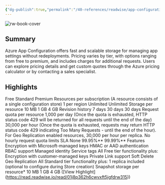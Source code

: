 ```yaml
---
{"dg-publish":true,"permalink":"/40-references/readwise/app-configuration-pricing/","tags":["rw/articles"]}
---
```


![rw-book-cover](https://azure.microsoft.com/svghandler/app-configuration/?width=600&height=315)

## Summary

Azure App Configuration offers fast and scalable storage for managing app settings without redeployments. Pricing varies by tier, with options ranging from free to premium, and includes charges for additional requests. Users can explore pricing details and get custom quotes through the Azure pricing calculator or by contacting a sales specialist.

## Highlights

Free Standard Premium Resources per subscription 
(A resource consists of a single configuration store) 1 per region Unlimited Unlimited Storage per resource 10 MB 1 GB 4 GB Revision history 7 days 30 days 30 days Request quota per resource 1,000 per day 
(Once the quota is exhausted, HTTP status code 429 will be returned for all requests until the end of the day) 30,000 per hour 
(Once the quota is exhausted, requests may return HTTP status code 429 indicating Too Many Requests - until the end of the hour). For Geo Replication enabled resources, 30,000 per hour per replica. No hourly request quota limits SLA None 99.95%** 99.99%** Features Encryption with Microsoft-managed keys 
HMAC or AAD authentication 
RBAC support 
Managed identity 
Service tags All Free tier functionality plus: 
Encryption with customer-managed keys 
Private Link support 
Soft Delete 
Geo Replication All Standard tier functionality plus: 1 replica included (optional to configure during Store creation) Snapshot storage per resource* 10 MB 1 GB 4 GB ([View Highlight] (https://read.readwise.io/read/01j8p362h6cwvxft5jgfdrw315))



